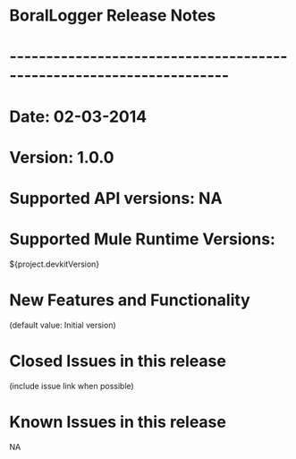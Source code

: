 # BoralLogger Release Notes
# --------------------------------------------------------------------
# Date: 02-03-2014
# Version: 1.0.0
# Supported API versions: NA
# Supported Mule Runtime Versions: 
${project.devkitVersion}
# New Features and Functionality
(default value: Initial version) 
# Closed Issues in this release 
(include issue link when possible)
# Known Issues in this release
NA
